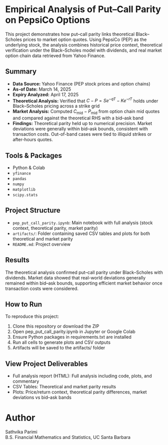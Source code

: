 # Empirical Analysis of Put–Call Parity on PepsiCo Options

This project demonstrates how put–call parity links theoretical Black–Scholes prices to market option quotes. Using PepsiCo (PEP) as the underlying stock, the analysis combines historical price context, theoretical verification under the Black–Scholes model with dividends, and real market option chain data retrieved from Yahoo Finance.

## Summary
- **Data Source:** Yahoo Finance (PEP stock prices and option chains)  
- **As-of Date:** March 14, 2025  
- **Expiry Analyzed:** April 17, 2025  
- **Theoretical Analysis:** Verified that $C - P = S e^{-qT} - K e^{-rT}$ holds under Black–Scholes pricing across a strike grid  
- **Market Analysis:** Computed $C_{\text{mid}} - P_{\text{mid}}$ from option chain mid quotes and compared against the theoretical RHS with a bid–ask band  
- **Findings:** Theoretical parity held up to numerical precision. Market deviations were generally within bid–ask bounds, consistent with transaction costs. Out-of-band cases were tied to illiquid strikes or after-hours quotes.

## Tools & Packages
- Python & Colab
- `yfinance`
- `pandas`
- `numpy`
- `matplotlib`
- `scipy.stats`

## Project Structure
- `pep_put_call_parity.ipynb`: Main notebook with full analysis (stock context, theoretical parity, market parity)
- `artifacts/`: Folder containing saved CSV tables and plots for both theoretical and market parity
- `README.md`: Project overview

## Results
The theoretical analysis confirmed put–call parity under Black–Scholes with dividends. Market data showed that real-world deviations generally remained within bid–ask bounds, supporting efficient market behavior once transaction costs were considered.

## How to Run
To reproduce this project:
1. Clone this repository or download the ZIP
2. Open pep_put_call_parity.ipynb in Jupyter or Google Colab
3. Ensure Python packages in requirements.txt are installed
4. Run all cells to generate plots and CSV outputs
5. Artifacts will be saved to the artifacts/ folder

## View Project Deliverables
- Full analysis report (HTML): Full analysis including code, plots, and commentary
- CSV Tables: Theoretical and market parity results
- Plots: Price/return context, theoretical parity differences, market deviations vs bid–ask bands

# Author
Sathvika Parimi  
B.S. Financial Mathematics and Statistics, UC Santa Barbara
